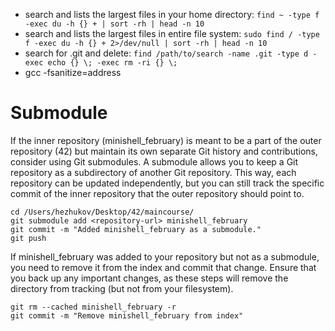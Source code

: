 - search and lists the largest files in your home directory: `find ~ -type f -exec du -h {} + | sort -rh | head -n 10`
- search and lists the largest files in entire file system: `sudo find / -type f -exec du -h {} + 2>/dev/null | sort -rh | head -n 10`
- search for .git and delete: `find /path/to/search -name .git -type d -exec echo {} \; -exec rm -ri {} \;`
- gcc -fsanitize=address


# Submodule
If the inner repository (minishell_february) is meant to be a part of the outer repository (42) but maintain its own separate Git history and contributions, consider using Git submodules. A submodule allows you to keep a Git repository as a subdirectory of another Git repository. This way, each repository can be updated independently, but you can still track the specific commit of the inner repository that the outer repository should point to.

``` shell
cd /Users/hezhukov/Desktop/42/maincourse/
git submodule add <repository-url> minishell_february
git commit -m "Added minishell_february as a submodule."
git push
```

If minishell_february was added to your repository but not as a submodule, you need to remove it from the index and commit that change. Ensure that you back up any important changes, as these steps will remove the directory from tracking (but not from your filesystem).

``` shell
git rm --cached minishell_february -r
git commit -m "Remove minishell_february from index"
```
